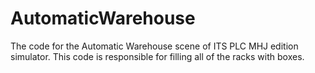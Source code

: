 # AutomaticWarehouse

The code for the Automatic Warehouse scene of ITS PLC MHJ edition simulator. This code is responsible for filling all of the racks with boxes.

